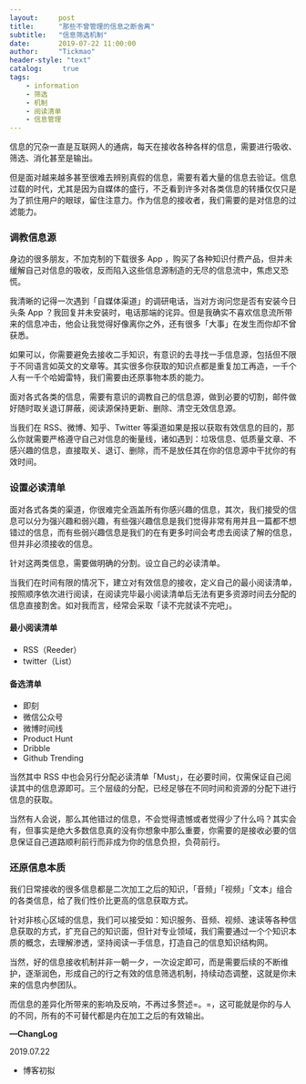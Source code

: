 ```yaml
---
layout:     post
title:      "那些不曾管理的信息之断舍离"
subtitle:   "信息筛选机制"
date:       2019-07-22 11:00:00
author:     "Tickmao"
header-style: "text"
catalog:     true
tags:
    - information
    - 筛选
    - 机制
    - 阅读清单
    - 信息管理
---
```


信息的冗杂一直是互联网人的通病，每天在接收各种各样的信息，需要进行吸收、筛选、消化甚至是输出。

但是面对越来越多甚至很难去辨别真假的信息，需要有着大量的信息去验证。信息过载的时代，尤其是因为自媒体的盛行，不乏看到许多对各类信息的转播仅仅只是为了抓住用户的眼球，留住注意力。作为信息的接收者，我们需要的是对信息的过滤能力。

### 调教信息源

身边的很多朋友，不加克制的下载很多 App ，购买了各种知识付费产品，但并未缓解自己对信息的吸收，反而陷入这些信息源制造的无尽的信息流中，焦虑又恐慌。

我清晰的记得一次遇到「自媒体渠道」的调研电话，当对方询问您是否有安装今日头条 App ？我回复并未安装时，电话那端的诧异。但是我确实不喜欢信息流所带来的信息冲击，他会让我觉得好像离你之外，还有很多「大事」在发生而你却不曾获悉。

如果可以，你需要避免去接收二手知识，有意识的去寻找一手信息源，包括但不限于不同语言如英文的文章等。其实很多你获取的知识点都是重复加工再造，一千个人有一千个哈姆雷特，我们需要由还原事物本质的能力。

面对各式各类的信息，需要有意识的调教自己的信息源，做到必要的切割，邮件做好随时取关退订屏蔽，阅读源保持更新、删除、清空无效信息源。

当我们在 RSS、微博、知乎、Twitter 等渠道如果是报以获取有效信息的目的，那么你就需要严格遵守自己对信息的衡量线，诸如遇到：垃圾信息、低质量文章、不感兴趣的信息，直接取关、退订、删除，而不是放任其在你的信息源中干扰你的有效时间。

### 设置必读清单

面对各式各类的渠道，你很难完全涵盖所有你感兴趣的信息，其次，我们接受的信息可以分为强兴趣和弱兴趣，有些强兴趣信息是我们觉得非常有用并且一篇都不想错过的信息，而有些弱兴趣信息是我们的在有更多时间会考虑去阅读了解的信息，但并非必须接收的信息。

针对这两类信息，需要做明确的分割。设立自己的必读清单。

当我们在时间有限的情况下，建立对有效信息的接收，定义自己的最小阅读清单，按照顺序依次进行阅读，在阅读完毕最小阅读清单后无法有更多资源时间去分配的信息直接割舍。如对我而言，经常会采取「读不完就读不完吧」。

#### 最小阅读清单

* RSS（Reeder）
* twitter（List）

#### 备选清单

* 即刻
* 微信公众号
* 微博时间线
* Product Hunt
* Dribble
* Github Trending

当然其中 RSS 中也会另行分配必读清单「Must」，在必要时间，仅需保证自己阅读其中的信息源即可。三个层级的分配，已经足够在不同时间和资源的分配下进行信息的获取。

当然有人会说，那么其他错过的信息，不会觉得遗憾或者觉得少了什么吗？其实会有，但事实是绝大多数信息真的没有你想象中那么重要，你需要的是接收必要的信息保证自己道路顺利前行而非成为你的信息负担，负荷前行。

### 还原信息本质

我们日常接收的很多信息都是二次加工之后的知识，「音频」「视频」「文本」组合的各类信息，给了我们性价比更高的信息获取方式。

针对非核心区域的信息，我们可以接受如：知识服务、音频、视频、速读等各种信息获取的方式，扩充自己的知识面，但针对专业领域，我们需要通过一个个知识本质的概念，去理解渗透，坚持阅读一手信息，打造自己的信息知识结构网。

当然，好的信息接收机制并非一朝一夕，一次设定即可，而是需要后续的不断维护，逐渐润色，形成自己的行之有效的信息筛选机制，持续动态调整，这就是你未来的信息内参团队。

而信息的差异化所带来的影响及反响，不再过多赘述=。=，这可能就是你的与人的不同，所有的不可替代都是内在加工之后的有效输出。

**—ChangLog**

2019.07.22

- 博客初拟